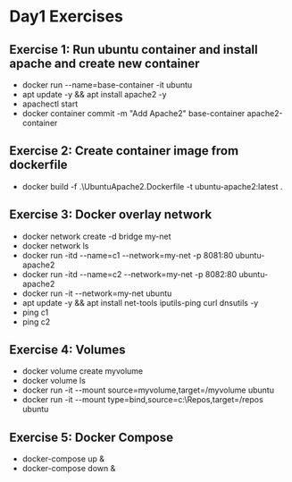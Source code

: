 # Day1 Exercises
## Exercise 1: Run ubuntu container and install apache and create new container
- docker run --name=base-container -it ubuntu
- apt update -y && apt install apache2 -y
- apachectl start
- docker container commit -m "Add Apache2" base-container apache2-container

## Exercise 2: Create container image from dockerfile
- docker build -f .\UbuntuApache2.Dockerfile -t ubuntu-apache2:latest .

## Exercise 3: Docker overlay network
- docker network create -d bridge my-net
- docker network ls
- docker run -itd --name=c1 --network=my-net -p 8081:80 ubuntu-apache2 
- docker run -itd --name=c2 --network=my-net -p 8082:80 ubuntu-apache2 
- docker run -it --network=my-net  ubuntu
- apt update -y && apt install net-tools iputils-ping curl dnsutils -y
- ping c1
- ping c2

## Exercise 4: Volumes
- docker volume create myvolume
- docker volume ls
- docker run -it --mount source=myvolume,target=/myvolume ubuntu
- docker run -it --mount type=bind,source=c:\Repos,target=/repos ubuntu

## Exercise 5: Docker Compose
- docker-compose up &
- docker-compose down &